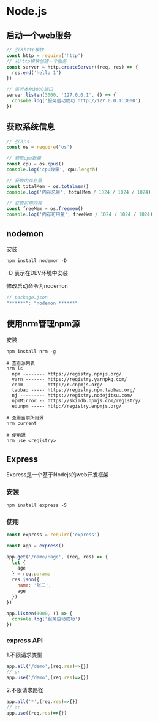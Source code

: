 # Node.js

## 启动一个web服务

``` javascript
// 引入http模块
const http = require('http')
// 从http模块创建一个服务
const server = http.createServer((req, res) => {
  res.end('hello 1')
})

// 监听本地3000端口
server.listen(3000, '127.0.0.1', () => {
  console.log('服务启动成功 http://127.0.0.1:3000')
})

```

## 获取系统信息

``` javascript
// 引入os
const os = require('os')

// 获取cpu数量
const cpu = os.cpus()
console.log('cpu数量', cpu.length)

// 获取内存总量
const totalMem = os.totalmem()
console.log('内存总量', totalMem / 1024 / 1024 / 1024)

// 获取可用内存
const freeMem = os.freemem()
console.log('内存可用量', freeMem / 1024 / 1024 / 1024)
```

## nodemon

安装

``` shell
npm install nodemon -D
```

-D 表示在DEV环境中安装

修改启动命令为nodemon

``` javascript
// package.json
"******": "nodemon ******"
```

## 使用nrm管理npm源

安装

``` shell
npm install nrm -g
```

``` shell
# 查看源列表
nrm ls
  npm -------- https://registry.npmjs.org/
  yarn ------- https://registry.yarnpkg.com/
  cnpm ------- http://r.cnpmjs.org/
  taobao ----- https://registry.npm.taobao.org/
  nj --------- https://registry.nodejitsu.com/
  npmMirror -- https://skimdb.npmjs.com/registry/
  edunpm ----- http://registry.enpmjs.org/

# 查看当前所用源
nrm current

# 使用源
nrm use <registry>
```


## Express
Express是一个基于Nodejs的web开发框架

### 安装
``` shell
npm install express -S
```

### 使用
``` javascript
const express = require('express')

const app = express()

app.get('/name/:age', (req, res) => {
  let {
    age
  } = req.params
  res.json({
    name: '张三',
    age
  })
})

app.listen(3000, () => {
  console.log('服务启动成功')
})
```

### express API

  1.不限请求类型
  ``` javascript
  app.all('/demo',(req.res)=>{})
  // or
  app.use('/demo',(req.res)=>{})
  ```
  2.不限请求路径
  ``` javascript
  app.all('*',(req.res)=>{})
  // or
  app.use((req.res)=>{})
  ```